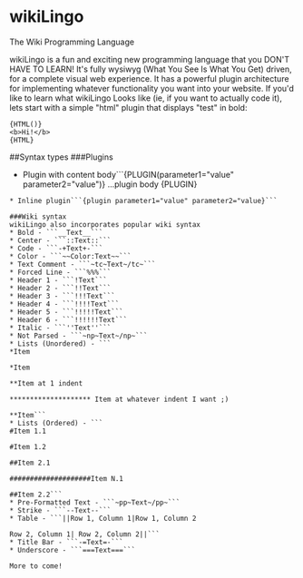 wikiLingo
=========

The Wiki Programming Language

wikiLingo is a fun and exciting new programming language that you DON'T HAVE TO LEARN!  It's fully wysiwyg (What You See Is What You Get) driven, for a complete visual web experience.  It has a powerful plugin architecture for implementing whatever functionality you want into your website.
If you'd like to learn what wikiLingo Looks like (ie, if you want to actually code it), lets start with a simple "html" plugin that displays "test" in bold:

```
{HTML()}
<b>Hi!</b>
{HTML}
```

##Syntax types
###Plugins
* Plugin with content body```{PLUGIN(parameter1="value" parameter2="value")}
...plugin body
{PLUGIN}
```
* Inline plugin```{plugin parameter1="value" parameter2="value}```

###Wiki syntax
wikiLingo also incorporates popular wiki syntax
* Bold - ```__Text__```
* Center - ```::Text::```
* Code - ```-+Text+-```
* Color - ```~~Color:Text~~```
* Text Comment - ```~tc~Text~/tc~```
* Forced Line - ```%%%```
* Header 1 - ```!Text```
* Header 2 - ```!!Text```
* Header 3 - ```!!!Text```
* Header 4 - ```!!!!Text```
* Header 5 - ```!!!!!Text```
* Header 6 - ```!!!!!!Text```
* Italic - ```''Text''```
* Not Parsed - ```~np~Text~/np~```
* Lists (Unordered) - ```
*Item

*Item

**Item at 1 indent

******************** Item at whatever indent I want ;)

**Item```
* Lists (Ordered) - ```
#Item 1.1

#Item 1.2

##Item 2.1

####################Item N.1

##Item 2.2```
* Pre-Formatted Text - ```~pp~Text~/pp~```
* Strike - ```--Text--```
* Table - ```||Row 1, Column 1|Row 1, Column 2

Row 2, Column 1| Row 2, Column 2||```
* Title Bar - ```-=Text=-```
* Underscore - ```===Text===```

More to come!
